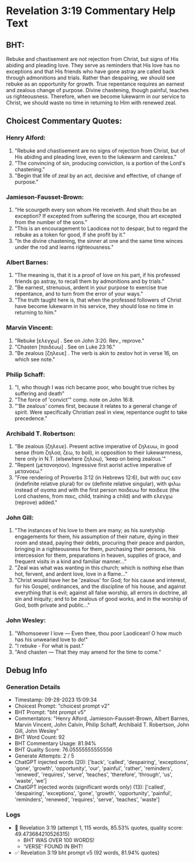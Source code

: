 # Revelation 3:19 Commentary Help Text

## BHT:
Rebuke and chastisement are not rejection from Christ, but signs of His abiding and pleading love. They serve as reminders that His love has no exceptions and that His friends who have gone astray are called back through admonitions and trials. Rather than despairing, we should see rebuke as an opportunity for growth. True repentance requires an earnest and zealous change of purpose. Divine chastening, though painful, teaches us righteousness. Therefore, when we become lukewarm in our service to Christ, we should waste no time in returning to Him with renewed zeal.

## Choicest Commentary Quotes:
### Henry Alford:
1. "Rebuke and chastisement are no signs of rejection from Christ, but of His abiding and pleading love, even to the lukewarm and careless."
2. "The convincing of sin, producing conviction, is a portion of the Lord's chastening."
3. "Begin that life of zeal by an act, decisive and effective, of change of purpose."

### Jamieson-Fausset-Brown:
1. "He scourgeth every son whom He receiveth. And shalt thou be an exception? If excepted from suffering the scourge, thou art excepted from the number of the sons."
2. "This is an encouragement to Laodicea not to despair, but to regard the rebuke as a token for good, if she profit by it."
3. "In the divine chastening, the sinner at one and the same time winces under the rod and learns righteousness."

### Albert Barnes:
1. "The meaning is, that it is a proof of love on his part, if his professed friends go astray, to recall them by admonitions and by trials."
2. "Be earnest, strenuous, ardent in your purpose to exercise true repentance, and to turn from the error of your ways."
3. "The truth taught here is, that when the professed followers of Christ have become lukewarm in his service, they should lose no time in returning to him."

### Marvin Vincent:
1. "Rebuke [ελεγχω] . See on John 3:20. Rev., reprove."
2. "Chasten [παιδευω] . See on Luke 23:16."
3. "Be zealous [ζηλευε] . The verb is akin to zestov hot in verse 16, on which see note."

### Philip Schaff:
1. "I, who though I was rich became poor, who bought true riches by suffering and death"
2. "The force of 'convict'" comp. note on John 16:8.
3. "'Be zealous' comes first, because it relates to a general change of spirit. Were specifically Christian zeal in view, repentance ought to take precedence."

### Archibald T. Robertson:
1. "Be zealous (ζηλευε). Present active imperative of ζηλευω, in good sense (from ζηλοσ, ζεω, to boil), in opposition to their lukewarmness, here only in N.T. (elsewhere ζηλοω), 'keep on being zealous.'"
2. "Repent (μετανοησον). Ingressive first aorist active imperative of μετανοεω."
3. "Free rendering of Proverbs 3:12 (in Hebrews 12:6), but with ους εαν (indefinite relative plural) for ον (definite relative singular), with φιλω instead of αγαπα and with the first person παιδευω for παιδευε (the Lord chastens, from παις, child, training a child) and with ελεγχω (reprove) added."

### John Gill:
1. "The instances of his love to them are many; as his suretyship engagements for them, his assumption of their nature, dying in their room and stead, paying their debts, procuring their peace and pardon, bringing in a righteousness for them, purchasing their persons, his intercession for them, preparations in heaven, supplies of grace, and frequent visits in a kind and familiar manner..."
2. "Zeal was what was wanting in this church; which is nothing else than hot, fervent, and ardent love, love in a flame..."
3. "Christ would have her be 'zealous' for God; for his cause and interest, for his Gospel, ordinances, and the discipline of his house, and against everything that is evil; against all false worship, all errors in doctrine, all sin and iniquity; and to be zealous of good works, and in the worship of God, both private and public..."

### John Wesley:
1. "Whomsoever I love — Even thee, thou poor Laodicean! O how much has his unwearied love to do!"
2. "I rebuke - For what is past."
3. "And chasten — That they may amend for the time to come."


## Debug Info
### Generation Details
- Timestamp: 09-28-2023 15:09:34
- Choicest Prompt: "choicest prompt v2"
- BHT Prompt: "bht prompt v5"
- Commentators: "Henry Alford, Jamieson-Fausset-Brown, Albert Barnes, Marvin Vincent, John Calvin, Philip Schaff, Archibald T. Robertson, John Gill, John Wesley"
- BHT Word Count: 92
- BHT Commentary Usage: 81.94%
- BHT Quality Score: 76.05555555555556
- Generate Attempts: 2 / 5
- ChatGPT injected words (20):
	['back', 'called', 'despairing', 'exceptions', 'gone', 'growth', 'opportunity', 'our', 'painful', 'rather', 'reminders', 'renewed', 'requires', 'serve', 'teaches', 'therefore', 'through', 'us', 'waste', 'we']
- ChatGPT injected words (significant words only) (13):
	['called', 'despairing', 'exceptions', 'gone', 'growth', 'opportunity', 'painful', 'reminders', 'renewed', 'requires', 'serve', 'teaches', 'waste']

### Logs
- 🔄 Revelation 3:19 (attempt 1, 115 words, 85.53% quotes, quality score: 49.473684210526315) 
	- BHT WAS OVER 100 WORDS! 
	- 'VERSE' FOUND IN BHT!
- ✅ Revelation 3:19 bht prompt v5 (92 words, 81.94% quotes)
